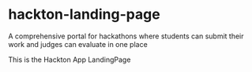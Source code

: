 # hackton-landing-page
A comprehensive portal for hackathons where students can submit their work and judges can evaluate in one place

This is the Hackton App LandingPage